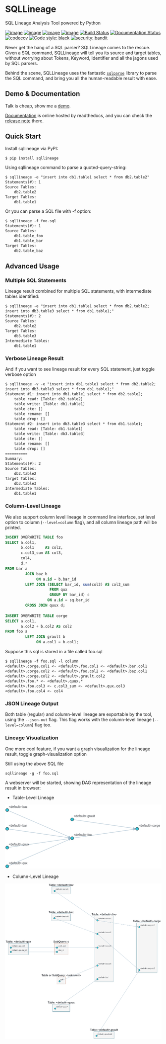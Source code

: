 # SQLLineage
SQL Lineage Analysis Tool powered by Python

[![image](https://img.shields.io/pypi/v/sqllineage.svg)](https://pypi.org/project/sqllineage/)
[![image](https://img.shields.io/pypi/status/sqllineage.svg)](https://pypi.org/project/sqllineage/)
[![image](https://img.shields.io/pypi/pyversions/sqllineage.svg)](https://pypi.org/project/sqllineage/)
[![image](https://img.shields.io/pypi/l/sqllineage.svg)](https://pypi.org/project/sqllineage/)
[![Build Status](https://github.com/reata/sqllineage/workflows/build/badge.svg)](https://github.com/reata/sqllineage/actions)
[![Documentation Status](https://readthedocs.org/projects/sqllineage/badge/?version=latest)](https://sqllineage.readthedocs.io/en/latest/?badge=latest)
[![codecov](https://codecov.io/gh/reata/sqllineage/branch/master/graph/badge.svg)](https://codecov.io/gh/reata/sqllineage)
[![Code style: black](https://img.shields.io/badge/code%20style-black-000000.svg)](https://github.com/psf/black)
[![security: bandit](https://img.shields.io/badge/security-bandit-yellow.svg)](https://github.com/PyCQA/bandit)

Never get the hang of a SQL parser? SQLLineage comes to the rescue. Given a SQL command, SQLLineage will tell you its
source and target tables, without worrying about Tokens, Keyword, Identifier and all the jagons used by SQL parsers.

Behind the scene, SQLLineage uses the fantastic [`sqlparse`](https://github.com/andialbrecht/sqlparse) library to parse 
the SQL command, and bring you all the human-readable result with ease.

## Demo & Documentation
Talk is cheap, show me a [demo](https://reata.github.io/sqllineage/).

[Documentation](https://sqllineage.readthedocs.io) is online hosted by readthedocs, and you can check the 
[release note](https://sqllineage.readthedocs.io/en/latest/release_note/changelog.html) there.


## Quick Start
Install sqllineage via PyPI:
```bash
$ pip install sqllineage
```

Using sqllineage command to parse a quoted-query-string:
```
$ sqllineage -e "insert into db1.table1 select * from db2.table2"
Statements(#): 1
Source Tables:
    db2.table2
Target Tables:
    db1.table1
```

Or you can parse a SQL file with -f option:
```
$ sqllineage -f foo.sql
Statements(#): 1
Source Tables:
    db1.table_foo
    db1.table_bar
Target Tables:
    db2.table_baz
```

## Advanced Usage

### Multiple SQL Statements
Lineage result combined for multiple SQL statements, with intermediate tables identified:
```
$ sqllineage -e "insert into db1.table1 select * from db2.table2; insert into db3.table3 select * from db1.table1;"
Statements(#): 2
Source Tables:
    db2.table2
Target Tables:
    db3.table3
Intermediate Tables:
    db1.table1
```

### Verbose Lineage Result
And if you want to see lineage result for every SQL statement, just toggle verbose option
```
$ sqllineage -v -e "insert into db1.table1 select * from db2.table2; insert into db3.table3 select * from db1.table1;"
Statement #1: insert into db1.table1 select * from db2.table2;
    table read: [Table: db2.table2]
    table write: [Table: db1.table1]
    table cte: []
    table rename: []
    table drop: []
Statement #2: insert into db3.table3 select * from db1.table1;
    table read: [Table: db1.table1]
    table write: [Table: db3.table3]
    table cte: []
    table rename: []
    table drop: []
==========
Summary:
Statements(#): 2
Source Tables:
    db2.table2
Target Tables:
    db3.table3
Intermediate Tables:
    db1.table1
```

### Column-Level Lineage
We also support column level lineage in command line interface, set level option to column (`--level=column` flag),
and all column lineage path will be printed.

```sql
INSERT OVERWRITE TABLE foo
SELECT a.col1,
       b.col1     AS col2,
       c.col3_sum AS col3,
       col4,
       d.*
FROM bar a
         JOIN baz b
              ON a.id = b.bar_id
         LEFT JOIN (SELECT bar_id, sum(col3) AS col3_sum
                    FROM qux
                    GROUP BY bar_id) c
                   ON a.id = sq.bar_id
         CROSS JOIN quux d;

INSERT OVERWRITE TABLE corge
SELECT a.col1,
       a.col2 + b.col2 AS col2
FROM foo a
         LEFT JOIN grault b
              ON a.col1 = b.col1;
```

Suppose this sql is stored in a file called foo.sql

```
$ sqllineage -f foo.sql -l column
<default>.corge.col1 <- <default>.foo.col1 <- <default>.bar.col1
<default>.corge.col2 <- <default>.foo.col2 <- <default>.baz.col1
<default>.corge.col2 <- <default>.grault.col2
<default>.foo.* <- <default>.quux.*
<default>.foo.col3 <- c.col3_sum <- <default>.qux.col3
<default>.foo.col4 <- col4
```

### JSON Lineage Output
Both table (regular) and column-level lineage are exportable by the tool, using the `--json-out` flag.
This flag works with the column-level lineage (`--level=column`) flag too.

### Lineage Visualization
One more cool feature, if you want a graph visualization for the lineage result, toggle graph-visualization option

Still using the above SQL file
```
sqllineage -g -f foo.sql
```
A webserver will be started, showing DAG representation of the lineage result in browser:

- Table-Level Lineage

<img src="https://raw.githubusercontent.com/reata/sqllineage/master/docs/_static/table.jpg" alt="Table-Level Lineage">

- Column-Level Lineage

<img src="https://raw.githubusercontent.com/reata/sqllineage/master/docs/_static/column.jpg" alt="Column-Level Lineage">
